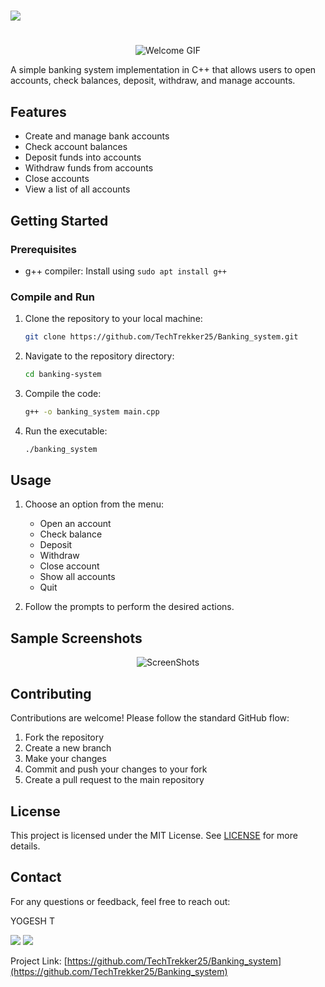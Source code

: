 # <p align="center">
# <img src="https://img.shields.io/badge/Banking-automater-red?colorA=%23ff0000&colorB=%23017e40&style=for-the-badge">
# </p>
<p align="center">
  <img src="https://cdn.dribbble.com/users/1375936/screenshots/7128890/media/5fcc028efb1f50a1c489ba5dac46e415.gif" alt="Welcome GIF">
</p>

A simple banking system implementation in C++ that allows users to open accounts, check balances, deposit, withdraw, and manage accounts.

## Features

- Create and manage bank accounts
- Check account balances
- Deposit funds into accounts
- Withdraw funds from accounts
- Close accounts
- View a list of all accounts

## Getting Started

### Prerequisites

- g++ compiler: Install using `sudo apt install g++`

### Compile and Run

1. Clone the repository to your local machine:

   ```bash
   git clone https://github.com/TechTrekker25/Banking_system.git
   ```

2. Navigate to the repository directory:

   ```bash
   cd banking-system
   ```

3. Compile the code:

   ```bash
   g++ -o banking_system main.cpp
   ```

4. Run the executable:

   ```bash
   ./banking_system
   ```

## Usage

1. Choose an option from the menu:
   - Open an account
   - Check balance
   - Deposit
   - Withdraw
   - Close account
   - Show all accounts
   - Quit

2. Follow the prompts to perform the desired actions.

## Sample Screenshots

<p align="center">
  <img src="https://drive.google.com/file/d/1aGjmV1O_8fVeOUXdqcSkEP-yI0w1qVSv/view?usp=sharing" alt="ScreenShots">
</p>

## Contributing

Contributions are welcome! Please follow the standard GitHub flow:

1. Fork the repository
2. Create a new branch
3. Make your changes
4. Commit and push your changes to your fork
5. Create a pull request to the main repository

## License

This project is licensed under the MIT License. See [LICENSE](LICENSE) for more details.

## Contact

For any questions or feedback, feel free to reach out:

YOGESH T

[<img src="https://img.icons8.com/color/48/000000/linkedin.png"/>](https://www.linkedin.com/in/yogesh-t-5424211bb/)
[<img src="https://img.icons8.com/color/48/000000/gmail-new.png"/>](mailto:higgsboson25022003@gmail.com)

Project Link: [https://github.com/TechTrekker25/Banking_system](https://github.com/TechTrekker25/Banking_system)

